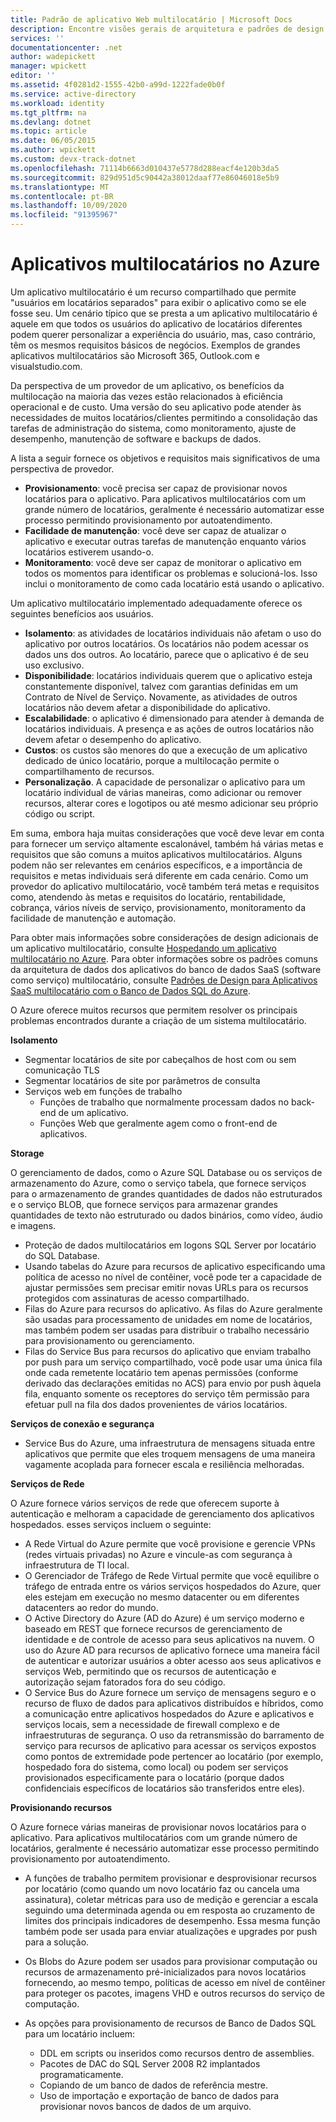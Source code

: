 ```yaml
---
title: Padrão de aplicativo Web multilocatário | Microsoft Docs
description: Encontre visões gerais de arquitetura e padrões de design que descrevem como implementar um aplicativo Web multilocatário no Azure.
services: ''
documentationcenter: .net
author: wadepickett
manager: wpickett
editor: ''
ms.assetid: 4f0281d2-1555-42b0-a99d-1222fade0b0f
ms.service: active-directory
ms.workload: identity
ms.tgt_pltfrm: na
ms.devlang: dotnet
ms.topic: article
ms.date: 06/05/2015
ms.author: wpickett
ms.custom: devx-track-dotnet
ms.openlocfilehash: 71114b6663d010437e5778d288eacf4e120b3da5
ms.sourcegitcommit: 829d951d5c90442a38012daaf77e86046018e5b9
ms.translationtype: MT
ms.contentlocale: pt-BR
ms.lasthandoff: 10/09/2020
ms.locfileid: "91395967"
---
```

# <a name="multitenant-applications-in-azure"></a>Aplicativos multilocatários no Azure
Um aplicativo multilocatário é um recurso compartilhado que permite "usuários em locatários separados" para exibir o aplicativo como se ele fosse seu. Um cenário típico que se presta a um aplicativo multilocatário é aquele em que todos os usuários do aplicativo de locatários diferentes podem querer personalizar a experiência do usuário, mas, caso contrário, têm os mesmos requisitos básicos de negócios. Exemplos de grandes aplicativos multilocatários são Microsoft 365, Outlook.com e visualstudio.com.

Da perspectiva de um provedor de um aplicativo, os benefícios da multilocação na maioria das vezes estão relacionados à eficiência operacional e de custo. Uma versão do seu aplicativo pode atender às necessidades de muitos locatários/clientes permitindo a consolidação das tarefas de administração do sistema, como monitoramento, ajuste de desempenho, manutenção de software e backups de dados.

A lista a seguir fornece os objetivos e requisitos mais significativos de uma perspectiva de provedor.

* **Provisionamento**: você precisa ser capaz de provisionar novos locatários para o aplicativo.  Para aplicativos multilocatários com um grande número de locatários, geralmente é necessário automatizar esse processo permitindo provisionamento por autoatendimento.
* **Facilidade de manutenção**: você deve ser capaz de atualizar o aplicativo e executar outras tarefas de manutenção enquanto vários locatários estiverem usando-o.
* **Monitoramento**: você deve ser capaz de monitorar o aplicativo em todos os momentos para identificar os problemas e solucioná-los. Isso inclui o monitoramento de como cada locatário está usando o aplicativo.

Um aplicativo multilocatário implementado adequadamente oferece os seguintes benefícios aos usuários.

* **Isolamento**: as atividades de locatários individuais não afetam o uso do aplicativo por outros locatários. Os locatários não podem acessar os dados uns dos outros. Ao locatário, parece que o aplicativo é de seu uso exclusivo.
* **Disponibilidade**: locatários individuais querem que o aplicativo esteja constantemente disponível, talvez com garantias definidas em um Contrato de Nível de Serviço. Novamente, as atividades de outros locatários não devem afetar a disponibilidade do aplicativo.
* **Escalabilidade**: o aplicativo é dimensionado para atender à demanda de locatários individuais. A presença e as ações de outros locatários não devem afetar o desempenho do aplicativo.
* **Custos**: os custos são menores do que a execução de um aplicativo dedicado de único locatário, porque a multilocação permite o compartilhamento de recursos.
* **Personalização**. A capacidade de personalizar o aplicativo para um locatário individual de várias maneiras, como adicionar ou remover recursos, alterar cores e logotipos ou até mesmo adicionar seu próprio código ou script.

Em suma, embora haja muitas considerações que você deve levar em conta para fornecer um serviço altamente escalonável, também há várias metas e requisitos que são comuns a muitos aplicativos multilocatários. Alguns podem não ser relevantes em cenários específicos, e a importância de requisitos e metas individuais será diferente em cada cenário. Como um provedor do aplicativo multilocatário, você também terá metas e requisitos como, atendendo às metas e requisitos do locatário, rentabilidade, cobrança, vários níveis de serviço, provisionamento, monitoramento da facilidade de manutenção e automação.

Para obter mais informações sobre considerações de design adicionais de um aplicativo multilocatário, consulte [Hospedando um aplicativo multilocatário no Azure][Hosting a Multi-Tenant Application on Azure]. Para obter informações sobre os padrões comuns da arquitetura de dados dos aplicativos do banco de dados SaaS (software como serviço) multilocatário, consulte [Padrões de Design para Aplicativos SaaS multilocatário com o Banco de Dados SQL do Azure](sql-database/sql-database-design-patterns-multi-tenancy-saas-applications.md). 

O Azure oferece muitos recursos que permitem resolver os principais problemas encontrados durante a criação de um sistema multilocatário.

**Isolamento**

* Segmentar locatários de site por cabeçalhos de host com ou sem comunicação TLS
* Segmentar locatários de site por parâmetros de consulta
* Serviços web em funções de trabalho
  * Funções de trabalho que normalmente processam dados no back-end de um aplicativo.
  * Funções Web que geralmente agem como o front-end de aplicativos.

**Storage**

O gerenciamento de dados, como o Azure SQL Database ou os serviços de armazenamento do Azure, como o serviço tabela, que fornece serviços para o armazenamento de grandes quantidades de dados não estruturados e o serviço BLOB, que fornece serviços para armazenar grandes quantidades de texto não estruturado ou dados binários, como vídeo, áudio e imagens.

* Proteção de dados multilocatários em logons SQL Server por locatário do SQL Database.
* Usando tabelas do Azure para recursos de aplicativo especificando uma política de acesso no nível de contêiner, você pode ter a capacidade de ajustar permissões sem precisar emitir novas URLs para os recursos protegidos com assinaturas de acesso compartilhado.
* Filas do Azure para recursos do aplicativo. As filas do Azure geralmente são usadas para processamento de unidades em nome de locatários, mas também podem ser usadas para distribuir o trabalho necessário para provisionamento ou gerenciamento.
* Filas do Service Bus para recursos do aplicativo que enviam trabalho por push para um serviço compartilhado, você pode usar uma única fila onde cada remetente locatário tem apenas permissões (conforme derivado das declarações emitidas no ACS) para envio por push àquela fila, enquanto somente os receptores do serviço têm permissão para efetuar pull na fila dos dados provenientes de vários locatários.

**Serviços de conexão e segurança**

* Service Bus do Azure, uma infraestrutura de mensagens situada entre aplicativos que permite que eles troquem mensagens de uma maneira vagamente acoplada para fornecer escala e resiliência melhoradas.

**Serviços de Rede**

O Azure fornece vários serviços de rede que oferecem suporte à autenticação e melhoram a capacidade de gerenciamento dos aplicativos hospedados. esses serviços incluem o seguinte:

* A Rede Virtual do Azure permite que você provisione e gerencie VPNs (redes virtuais privadas) no Azure e vincule-as com segurança à infraestrutura de TI local.
* O Gerenciador de Tráfego de Rede Virtual permite que você equilibre o tráfego de entrada entre os vários serviços hospedados do Azure, quer eles estejam em execução no mesmo datacenter ou em diferentes datacenters ao redor do mundo.
* O Active Directory do Azure (AD do Azure) é um serviço moderno e baseado em REST que fornece recursos de gerenciamento de identidade e de controle de acesso para seus aplicativos na nuvem. O uso do Azure AD para recursos de aplicativo fornece uma maneira fácil de autenticar e autorizar usuários a obter acesso aos seus aplicativos e serviços Web, permitindo que os recursos de autenticação e autorização sejam fatorados fora do seu código.
* O Service Bus do Azure fornece um serviço de mensagens seguro e o recurso de fluxo de dados para aplicativos distribuídos e híbridos, como a comunicação entre aplicativos hospedados do Azure e aplicativos e serviços locais, sem a necessidade de firewall complexo e de infraestruturas de segurança. O uso da retransmissão do barramento de serviço para recursos de aplicativo para acessar os serviços expostos como pontos de extremidade pode pertencer ao locatário (por exemplo, hospedado fora do sistema, como local) ou podem ser serviços provisionados especificamente para o locatário (porque dados confidenciais específicos de locatários são transferidos entre eles).

**Provisionando recursos**

O Azure fornece várias maneiras de provisionar novos locatários para o aplicativo. Para aplicativos multilocatários com um grande número de locatários, geralmente é necessário automatizar esse processo permitindo provisionamento por autoatendimento.

* A funções de trabalho permitem provisionar e desprovisionar recursos por locatário (como quando um novo locatário faz ou cancela uma assinatura), coletar métricas para uso de medição e gerenciar a escala seguindo uma determinada agenda ou em resposta ao cruzamento de limites dos principais indicadores de desempenho. Essa mesma função também pode ser usada para enviar atualizações e upgrades por push para a solução.
* Os Blobs do Azure podem ser usados para provisionar computação ou recursos de armazenamento pré-inicializados para novos locatários fornecendo, ao mesmo tempo, políticas de acesso em nível de contêiner para proteger os pacotes, imagens VHD e outros recursos do serviço de computação.
* As opções para provisionamento de recursos de Banco de Dados SQL para um locatário incluem:
  
  * DDL em scripts ou inseridos como recursos dentro de assemblies.
  * Pacotes de DAC do SQL Server 2008 R2 implantados programaticamente.
  * Copiando de um banco de dados de referência mestre.
  * Uso de importação e exportação de banco de dados para provisionar novos bancos de dados de um arquivo.

<!--links-->

[Hosting a Multi-Tenant Application on Azure]: https://msdn.microsoft.com/library/hh534480.aspx
[Designing Multitenant Applications on Azure]: https://msdn.microsoft.com/library/windowsazure/hh689716
